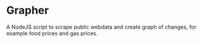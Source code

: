 # Grapher
A NodeJS script to scrape public webdata and create graph of changes, for example food prices and gas prices.
